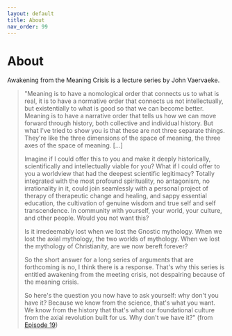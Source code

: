 ```yaml
---
layout: default
title: About
nav_order: 99
---
```


# About

Awakening from the Meaning Crisis is a lecture series by John Vaervaeke.


>"Meaning is to have a nomological order that connects us to what is real, it is to have a normative order that connects us not intellectually, but existentially to what is good so that we can become better. Meaning is to have a narrative order that tells us how we can move forward through history, both collective and individual history. But what I've tried to show you is that these are not three separate things. They're like the three dimensions of the space of meaning, the three axes of the space of meaning. [...] 
>
>Imagine if I could offer this to you and make it deeply historically, scientifically and intellectually viable for you? What if I could offer to you a worldview that had the deepest scientific legitimacy? Totally integrated with the most profound spirituality, no antagonism, no irrationality in it, could join seamlessly with a personal project of therapy of therapeutic change and healing, and sappy essential education, the cultivation of genuine wisdom and true self and self transcendence. In community with yourself, your world, your culture, and other people. Would you not want this? 
>
>Is it irredeemably lost when we lost the Gnostic mythology. When we lost the axial mythology, the two worlds of mythology. When we lost the mythology of Christianity, are we now bereft forever?
>
>So the short answer for a long series of arguments that are forthcoming is no, I think there is a response. That's why this series is entitled awakening from the meeting crisis, not despairing because of the meaning crisis.
>
>So here's the question you now have to ask yourself: why don't you have it? Because we know from the science, that's what you want. We know from the history that that's what our foundational culture from the axial revolution built for us. Why don't we have it?" (from [Episode 19](/episodes/19))

